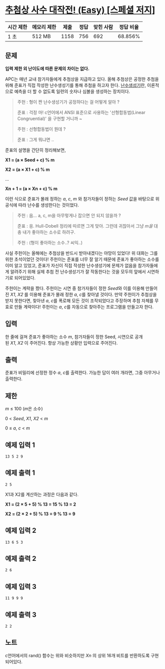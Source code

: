# [추첨상 사수 대작전! (Easy) [스페셜 저지]](https://www.acmicpc.net/problem/20410)

| 시간 제한 | 메모리 제한 | 제출 | 정답 | 맞힌 사람 | 정답 비율 |
| --- | --- | --- | --- | --- | --- |
| 1 초 | 512 MB | 1158 | 756 | 692 | 68.856% |

## 문제

**입력 제한 외 난이도에 따른 문제의 차이는 없다.**

APC는 매년 교내 참가자들에게 추첨상을 지급하고 있다. 올해 추첨상은 공정한 추첨을 위해 준표가 직접 작성한 난수생성기를 통해 추첨을 하고자 한다. [난수생성기](https://ko.wikipedia.org/wiki/%EB%82%9C%EC%88%98%EB%B0%9C%EC%83%9D%EA%B8%B0)란, 이론적으로 예측을 더 할 수 없도록 일련의 숫자나 심볼을 생성하는 장치이다.

> 주헌 : 형이 짠 난수생성기가 공정하다는 걸 어떻게 알아 ?
> 
> 
> 준표 : 걱정 마! c언어에서 ANSI 표준으로 사용하는 '선형합동법(Linear Congruential)' 을 구현할 거니까 ~
> 
> 주헌 : 선형합동법이 뭔데 ?
> 
> 준표 : 그게 뭐냐면 ..
> 

준표의 설명을 간단히 정리해보면,

**X1 = (a × Seed + c) % m**

**X2 = (a × X1 + c) % m**

...

**Xn + 1 = (a × Xn + c) % m**

이런 식으로 준표가 몰래 정하는 *a*, *c*, *m* 와 참가자들이 정하는 *Seed* 값을 바탕으로 위 공식에 따라 난수를 생성한다는 것이었다.

> 주헌 : 음... a, c, m을 아무렇게나 잡으면 안 되지 않을까 ?
> 
> 
> 준표 : 응. Hull-Dobell 정리에 따르면 그게 맞아. 그런데 귀찮아서 그냥 *m을* 대충 내가 좋아하는 소수로 하려구.
> 
> 주헌 : (형이 좋아하는 소수..? 씨익..)
> 

사실 주헌이는 올해에는 추첨상을 반드시 받아내겠다는 야망이 있었다! 위 대화는 그를 위한 초석이었던 것이다! 주헌이는 준표를 너무 잘 알기 때문에 준표가 좋아하는 소수를 이미 알고 있었고, 준표가 자신이 직접 작성한 난수생성기에 문제가 없음을 참가자들에게 알려주기 위해 실제 추첨 전 난수생성기가 잘 작동한다는 것을 모두의 앞에서 시연하기로 되어있었다.

주헌이는 계략을 짰다. 주헌이는 시연 중 참가자들이 정한 *Seed*와 이를 이용해 만들어진 *X1*, *X2* 를 이용해 준표가 몰래 정한 *a*, *c*를 찾아낼 것이다. 만약 주헌이가 추첨상을 받지 못한다면, 찾아낸 *a*, *c*를 폭로해 모든 것이 조작되었다고 주장하며 추첨 자체를 무효로 만들 계략이다! 주헌이는 *a*, *c*를 자동으로 찾아주는 프로그램을 만들고자 한다.

## 입력

한 줄에 걸쳐 준표가 좋아하는 소수 *m*, 참가자들이 정한 Seed, 시연으로 공개된 *X1*, *X2* 이 주어진다. 항상 가능한 상황만 입력으로 주어진다.

## 출력

준표가 비밀리에 선정한 정수 *a*, *c*를 출력한다. 가능한 답이 여러 개라면, 그중 아무거나 출력한다.

## 제한

*m* ≤ 100 (*m*은 소수)

0 < *Seed*, *X1*, *X2* < *m*

0 ≤ *a*, *c* < *m*

## 예제 입력 1

```
13 5 2 9

```

## 예제 출력 1

```
2 5

```

X1과 X2를 계산하는 과정은 다음과 같다.

**X1 = (2 × 5 + 5) % 13 = 15 % 13 = 2**

**X2 = (2 × 2 + 5) % 13 = 9 % 13 = 9**

## 예제 입력 2

```
13 6 5 3

```

## 예제 출력 2

```
2 6

```

## 예제 입력 3

```
11 9 9 9

```

## 예제 출력 3

```
2 2

```

## 노트

c언어에서의 rand() 함수는 위와 비슷하지만 *Xn* 의 상위 16개 비트를 반환하도록 구현되어있다.
